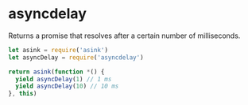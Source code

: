 asyncdelay
==========
Returns a promise that resolves after a certain number of milliseconds.

```js
let asink = require('asink')
let asyncDelay = require('asyncdelay')

return asink(function *() {
  yield asyncDelay(1) // 1 ms
  yield asyncDelay(10) // 10 ms
}, this)
```
